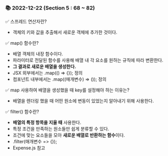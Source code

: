 ### 📚 2022-12-22 (Section 5 : 68 ~ 82)

✅ 스프레드 연산자란?<br/>
- 객체의 키와 값을 추출해서 새로운 객체에 추가한 것이다.

✅ map() 함수란?<br/>
- 배열 객체의 내장 함수이다.
- 파라미터로 전달된 함수를 사용해 배열 내 각 요소를 원하는 규칙에 따라 변환한다.
- **그 결과로 새로운 배열을 생성한다.**
- JSX 외부에서는 .map(() => {}); 정의
- 컴포넌트 내부에서는 .map((매개변수) => ()); 정의

✅ map 사용하여 배열을 생성했을 때 key를 설정해야 하는 이유는?<br/>
- 배열을 렌더링 했을 때 어떤 원소에 변동이 있었는지 알아내기 위해 사용한다.

✅ filter() 함수란?<br/>
- **배열의 특정 항목을 지울 때** 사용한다.
- 특정 조건을 만족하는 원소들만 쉽게 분류할 수 있다.
- 조건에 맞는 요소들을 모아 **새로운 배열로 반환하는 함수**이다.
- .filter(매개변수 => {});
- Expense.js 참고
